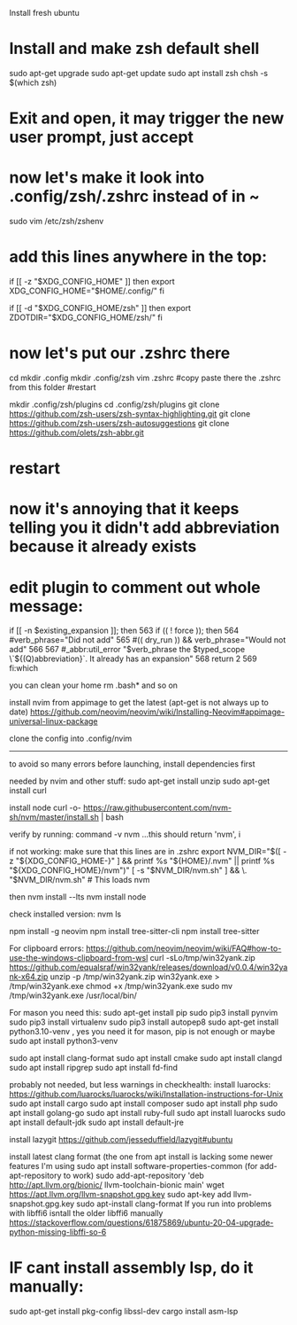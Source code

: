Install fresh ubuntu

# Install and make zsh default shell
sudo apt-get upgrade
sudo apt-get update
sudo apt install zsh
chsh -s $(which zsh)


# Exit and open, it may trigger the new user prompt, just accept
# now let's make it look into .config/zsh/.zshrc instead of in ~
sudo vim /etc/zsh/zshenv

# add this lines anywhere in the top: 
if [[ -z "$XDG_CONFIG_HOME" ]]
then
        export XDG_CONFIG_HOME="$HOME/.config/"
fi

if [[ -d "$XDG_CONFIG_HOME/zsh" ]]
then
        export ZDOTDIR="$XDG_CONFIG_HOME/zsh/"
fi

# now let's put our .zshrc there
cd
mkdir .config
mkdir .config/zsh
vim .zshrc
#copy paste there the .zshrc from this folder
#restart

mkdir .config/zsh/plugins
cd .config/zsh/plugins
git clone https://github.com/zsh-users/zsh-syntax-highlighting.git
git clone https://github.com/zsh-users/zsh-autosuggestions
git clone https://github.com/olets/zsh-abbr.git

# restart
# now it's annoying that it keeps telling you it didn't add abbreviation because it already exists
# edit plugin to comment out whole message: 
if [[ -n $existing_expansion ]]; then
 563         if (( ! force )); then
 564           #verb_phrase="Did not add"
 565           #(( dry_run )) && verb_phrase="Would not add"
 566
 567           #_abbr:util_error "$verb_phrase the $typed_scope \`${(Q)abbreviation}\`. It already has an expansion"
 568           return 2
 569         fi:which
 
 you can clean your home
 rm .bash*
 and so on
 
 install nvim from appimage to get the latest (apt-get is not always up to date)
 https://github.com/neovim/neovim/wiki/Installing-Neovim#appimage-universal-linux-package
 
 clone the config into .config/nvim
 
 
 ***********************************

 
 to avoid so many errors before launching, install dependencies first
 
 
 needed by nvim and other stuff: 
 sudo apt-get install unzip
 sudo apt-get install curl
 
 install node 
 curl -o- https://raw.githubusercontent.com/nvm-sh/nvm/master/install.sh | bash
 
 verify by running: 
 command -v nvm ...this should return 'nvm', i
 
 
 if not working: make sure that this lines are in .zshrc
 export NVM_DIR="$([ -z "${XDG_CONFIG_HOME-}" ] && printf %s "${HOME}/.nvm" || printf %s "${XDG_CONFIG_HOME}/nvm")"
[ -s "$NVM_DIR/nvm.sh" ] && \. "$NVM_DIR/nvm.sh" # This loads nvm

then 
nvm install --lts
nvm install node

check installed version: 
nvm ls

npm install -g neovim
npm install tree-sitter-cli
npm install tree-sitter

 For clipboard errors: 
 https://github.com/neovim/neovim/wiki/FAQ#how-to-use-the-windows-clipboard-from-wsl
 curl -sLo/tmp/win32yank.zip https://github.com/equalsraf/win32yank/releases/download/v0.0.4/win32yank-x64.zip
unzip -p /tmp/win32yank.zip win32yank.exe > /tmp/win32yank.exe
chmod +x /tmp/win32yank.exe
sudo mv /tmp/win32yank.exe /usr/local/bin/
 
 For mason you need this:
sudo apt-get install pip
sudo pip3 install pynvim 
sudo pip3 install virtualenv
sudo pip3 install autopep8
sudo apt-get install python3.10-venv , yes you need it for mason, pip is not enough
or maybe sudo apt install python3-venv


sudo apt install clang-format
sudo apt install cmake
sudo apt install clangd
sudo apt install ripgrep
sudo apt install fd-find

probably not needed, but less warnings in checkhealth: 
install luarocks: https://github.com/luarocks/luarocks/wiki/Installation-instructions-for-Unix
sudo apt install cargo
sudo apt install composer
sudo apt install php
sudo apt install golang-go
sudo apt install ruby-full
sudo apt install luarocks
sudo apt install default-jdk
sudo apt install default-jre


install lazygit
https://github.com/jesseduffield/lazygit#ubuntu

install latest clang format (the one from apt install is lacking some newer features I'm using
sudo apt install software-properties-common (for add-apt-repository to work)
sudo add-apt-repository 'deb http://apt.llvm.org/bionic/ llvm-toolchain-bionic main'
wget https://apt.llvm.org/llvm-snapshot.gpg.key
sudo apt-key add llvm-snapshot.gpg.key
sudo apt-install clang-format
If you run into problems with libffi6 isntall the older libffi6 manually 
https://stackoverflow.com/questions/61875869/ubuntu-20-04-upgrade-python-missing-libffi-so-6


# IF cant install assembly lsp, do it manually: 
sudo apt-get install pkg-config libssl-dev
cargo install asm-lsp
